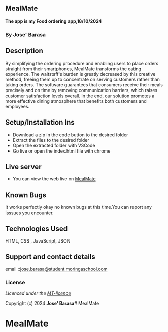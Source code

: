 ## MealMate 
#### The app is my Food ordering app,18/10/2024
### **By Jose' Barasa**
## Description
 By simplifying the ordering procedure and enabling users to place orders straight from their smartphones, MealMate transforms the eating experience. The waitstaff's burden is greatly decreased by this creative method, freeing them up to concentrate on serving customers rather than taking orders. The software guarantees that consumers receive their meals precisely and on time by removing communication barriers, which raises customer satisfaction levels overall. In the end, our solution promotes a more effective dining atmosphere that benefits both customers and employees.

## Setup/Installation Ins
* Download a zip in the code button to the desired folder
* Extract the files to the desired folder
* Open the extracted folder with VSCode
* Go live or open the index.html file with chrome


## Live server
* You can view the web live on [MealMate](https://github.com/Jose-Barasa1/capstone-project.git)
## Known Bugs
It works perfectly okay no known bugs at this time.You can report any isssues you encounter.

## Technologies Used
HTML, CSS , JavaScript, JSON

## Support and contact details
email ::jose.barasa@student.moringaschool.com

### License
*LIcenced under the [MT-licence](https://github.com/Jose-Barasa1/capstone-project.git)*

Copyright (c) 2024 **Jose' Barasa**# MealMate
# MealMate 